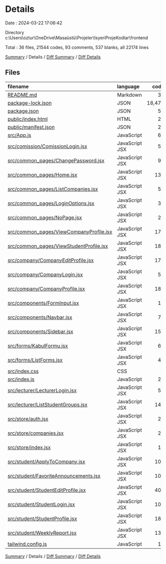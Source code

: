 # Details

Date : 2024-03-22 17:06:42

Directory c:\\Users\\oztur\\OneDrive\\Masaüstü\\Projeler\\IsyeriProjeKodlar\\frontend

Total : 36 files,  21544 codes, 93 comments, 537 blanks, all 22174 lines

[Summary](results.md) / Details / [Diff Summary](diff.md) / [Diff Details](diff-details.md)

## Files
| filename | language | code | comment | blank | total |
| :--- | :--- | ---: | ---: | ---: | ---: |
| [README.md](/README.md) | Markdown | 38 | 0 | 33 | 71 |
| [package-lock.json](/package-lock.json) | JSON | 18,472 | 0 | 1 | 18,473 |
| [package.json](/package.json) | JSON | 50 | 0 | 1 | 51 |
| [public/index.html](/public/index.html) | HTML | 20 | 23 | 1 | 44 |
| [public/manifest.json](/public/manifest.json) | JSON | 25 | 0 | 1 | 26 |
| [src/App.js](/src/App.js) | JavaScript | 67 | 0 | 19 | 86 |
| [src/comission/ComissionLogin.jsx](/src/comission/ComissionLogin.jsx) | JavaScript JSX | 52 | 0 | 9 | 61 |
| [src/common_pages/ChangePassword.jsx](/src/common_pages/ChangePassword.jsx) | JavaScript JSX | 96 | 4 | 14 | 114 |
| [src/common_pages/Home.jsx](/src/common_pages/Home.jsx) | JavaScript JSX | 139 | 11 | 16 | 166 |
| [src/common_pages/ListCompanies.jsx](/src/common_pages/ListCompanies.jsx) | JavaScript JSX | 56 | 10 | 12 | 78 |
| [src/common_pages/LoginOptions.jsx](/src/common_pages/LoginOptions.jsx) | JavaScript JSX | 33 | 0 | 4 | 37 |
| [src/common_pages/NoPage.jsx](/src/common_pages/NoPage.jsx) | JavaScript JSX | 21 | 0 | 3 | 24 |
| [src/common_pages/ViewCompanyProfile.jsx](/src/common_pages/ViewCompanyProfile.jsx) | JavaScript JSX | 173 | 1 | 36 | 210 |
| [src/common_pages/ViewStudentProfile.jsx](/src/common_pages/ViewStudentProfile.jsx) | JavaScript JSX | 186 | 7 | 8 | 201 |
| [src/company/CompanyEditProfile.jsx](/src/company/CompanyEditProfile.jsx) | JavaScript JSX | 178 | 9 | 39 | 226 |
| [src/company/CompanyLogin.jsx](/src/company/CompanyLogin.jsx) | JavaScript JSX | 54 | 0 | 9 | 63 |
| [src/company/CompanyProfile.jsx](/src/company/CompanyProfile.jsx) | JavaScript JSX | 184 | 1 | 35 | 220 |
| [src/components/FormInput.jsx](/src/components/FormInput.jsx) | JavaScript JSX | 18 | 5 | 2 | 25 |
| [src/components/Navbar.jsx](/src/components/Navbar.jsx) | JavaScript JSX | 70 | 0 | 6 | 76 |
| [src/components/Sidebar.jsx](/src/components/Sidebar.jsx) | JavaScript JSX | 151 | 0 | 35 | 186 |
| [src/forms/KabulFormu.jsx](/src/forms/KabulFormu.jsx) | JavaScript JSX | 63 | 0 | 16 | 79 |
| [src/forms/ListForms.jsx](/src/forms/ListForms.jsx) | JavaScript JSX | 47 | 0 | 15 | 62 |
| [src/index.css](/src/index.css) | CSS | 4 | 0 | 1 | 5 |
| [src/index.js](/src/index.js) | JavaScript | 24 | 0 | 8 | 32 |
| [src/lecturer/LecturerLogin.jsx](/src/lecturer/LecturerLogin.jsx) | JavaScript JSX | 54 | 0 | 9 | 63 |
| [src/lecturer/ListStudentGroups.jsx](/src/lecturer/ListStudentGroups.jsx) | JavaScript JSX | 146 | 0 | 15 | 161 |
| [src/store/auth.jsx](/src/store/auth.jsx) | JavaScript JSX | 23 | 0 | 6 | 29 |
| [src/store/companies.jsx](/src/store/companies.jsx) | JavaScript JSX | 26 | 0 | 6 | 32 |
| [src/store/index.jsx](/src/store/index.jsx) | JavaScript JSX | 10 | 0 | 1 | 11 |
| [src/student/ApplyToCompany.jsx](/src/student/ApplyToCompany.jsx) | JavaScript JSX | 109 | 4 | 30 | 143 |
| [src/student/FavoriteAnnouncements.jsx](/src/student/FavoriteAnnouncements.jsx) | JavaScript JSX | 108 | 2 | 22 | 132 |
| [src/student/StudentEditProfile.jsx](/src/student/StudentEditProfile.jsx) | JavaScript JSX | 408 | 13 | 47 | 468 |
| [src/student/StudentLogin.jsx](/src/student/StudentLogin.jsx) | JavaScript JSX | 108 | 0 | 16 | 124 |
| [src/student/StudentProfile.jsx](/src/student/StudentProfile.jsx) | JavaScript JSX | 181 | 1 | 40 | 222 |
| [src/student/WeeklyReport.jsx](/src/student/WeeklyReport.jsx) | JavaScript JSX | 135 | 1 | 19 | 155 |
| [tailwind.config.js](/tailwind.config.js) | JavaScript | 15 | 1 | 2 | 18 |

[Summary](results.md) / Details / [Diff Summary](diff.md) / [Diff Details](diff-details.md)